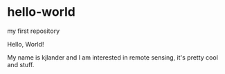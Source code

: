 # hello-world
my first repository

Hello, World!

My name is kjlander and I am interested in remote sensing, it's pretty cool and stuff.
